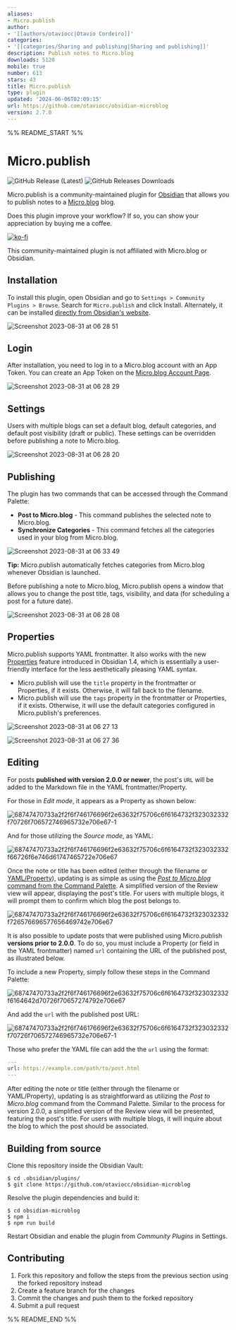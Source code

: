 ```yaml
---
aliases:
- Micro.publish
author:
- '[[authors/otaviocc|Otavio Cordeiro]]'
categories:
- '[[categories/Sharing and publishing|Sharing and publishing]]'
description: Publish notes to Micro.blog
downloads: 5120
mobile: true
number: 613
stars: 43
title: Micro.publish
type: plugin
updated: '2024-06-06T02:09:15'
url: https://github.com/otaviocc/obsidian-microblog
version: 2.7.0
---
```


%% README_START %%

# Micro.publish

![GitHub Release (Latest)](https://img.shields.io/github/manifest-json/v/otaviocc/obsidian-microblog?color=573E7A&logo=github&style=for-the-badge)
![GitHub Releases Downloads](https://img.shields.io/github/downloads/otaviocc/obsidian-microblog/total?color=573E7A&logo=github&style=for-the-badge)

Micro.publish is a community-maintained plugin for [Obsidian](https://obsidian.md/) that allows you to publish notes to a [Micro.blog](https://micro.blog/) blog.

Does this plugin improve your workflow? If so, you can show your appreciation by buying me a coffee.

[![ko-fi](https://ko-fi.com/img/githubbutton_sm.svg)](https://ko-fi.com/Z8Z0C9KPT)

This community-maintained plugin is not affiliated with Micro.blog or Obsidian.

## Installation

To install this plugin, open Obsidian and go to `Settings > Community Plugins > Browse`. Search for `Micro.publish` and click Install. Alternately, it can be installed [directly from Obsidian's website](https://obsidian.md/plugins?search=micro.publish).

![Screenshot 2023-08-31 at 06 28 51](https://github.com/otaviocc/obsidian-microblog/assets/139272/fa18e221-a8bc-42e3-99e7-56e9c370a4ac)

## Login

After installation, you need to log in to a Micro.blog account with an App Token. You can create an App Token on the [Micro.blog Account Page](https://micro.blog/account/apps).

![Screenshot 2023-08-31 at 06 28 29](https://github.com/otaviocc/obsidian-microblog/assets/139272/1d98c0ec-041f-43da-8c1d-fe38839adc26)

## Settings

Users with multiple blogs can set a default blog, default categories, and default post visibility (draft or public). These settings can be overridden before publishing a note to Micro.blog.

![Screenshot 2023-08-31 at 06 28 20](https://github.com/otaviocc/obsidian-microblog/assets/139272/3a6db0ae-bdb8-453f-91e6-a9333bdaa96f)

## Publishing

The plugin has two commands that can be accessed through the Command Palette:

- **Post to Micro.blog** - This command publishes the selected note to Micro.blog.
- **Synchronize Categories** - This command fetches all the categories used in your blog from Micro.blog.

![Screenshot 2023-08-31 at 06 33 49](https://github.com/otaviocc/obsidian-microblog/assets/139272/f22aaf35-cd4c-4213-9feb-805dac539a34)

**Tip:** Micro.publish automatically fetches categories from Micro.blog whenever Obsidian is launched.

Before publishing a note to Micro.blog, Micro.publish opens a window that allows you to change the post title, tags, visibility, and data (for scheduling a post for a future date).

![Screenshot 2023-08-31 at 06 28 08](https://github.com/otaviocc/obsidian-microblog/assets/139272/b8fe7e3d-f20c-448e-9bf2-67027da4e833)

## Properties

Micro.publish supports YAML frontmatter. It also works with the new [Properties](https://obsidian.md/changelog/2023-07-26-desktop-v1.4.0/) feature introduced in Obsidian 1.4, which is essentially a user-friendly interface for the less aesthetically pleasing YAML syntax.

* Micro.publish will use the `title` property in the frontmatter or Properties, if it exists. Otherwise, it will fall back to the filename.
* Micro.publish will use the `tags` property in the frontmatter or Properties, if it exists. Otherwise, it will use the default categories configured in Micro.publish's preferences.

![Screenshot 2023-08-31 at 06 27 13](https://github.com/otaviocc/obsidian-microblog/assets/139272/f6875982-959c-4c0f-a158-66df6917dde3)

![Screenshot 2023-08-31 at 06 27 36](https://github.com/otaviocc/obsidian-microblog/assets/139272/3c3e12c1-2aee-437c-b7ad-102b13fbe00a)

## Editing

For posts **published with version 2.0.0 or newer**, the post's `URL` will be added to the Markdown file in the YAML frontmatter/Property.

For those in _Edit mode_, it appears as a Property as shown below:

![68747470733a2f2f6f746176696f2e63632f75706c6f6164732f323032332f70726f706572746965732e706e67-1](https://github.com/otaviocc/obsidian-microblog/assets/139272/6488a0e8-e188-44c6-a8b9-040d85d88b84)

And for those utilizing the _Source mode_, as YAML:

![68747470733a2f2f6f746176696f2e63632f75706c6f6164732f323032332f66726f6e746d61747465722e706e67](https://github.com/otaviocc/obsidian-microblog/assets/139272/d17c9a63-4e98-4880-aa48-5901ba1265d3)

Once the note or title has been edited (either through the filename or [YAML/Property](https://otavio.cc/micropublish/#properties)), updating is as simple as using the [*Post to Micro.blog* command from the Command Palette](https://otavio.cc/micropublish/#publishing). A simplified version of the Review view will appear, displaying the post's title. For users with multiple blogs, it will prompt them to confirm which blog the post belongs to.

![68747470733a2f2f6f746176696f2e63632f75706c6f6164732f323032332f726576696577656469742e706e67](https://github.com/otaviocc/obsidian-microblog/assets/139272/cc8452c3-690d-4914-97e6-b04ed76b1e26)

It is also possible to update posts that were published using Micro.publish **versions prior to 2.0.0**. To do so, you must include a Property (or field in the YAML frontmatter) named `url` containing the URL of the published post, as illustrated below.

To include a new Property, simply follow these steps in the Command Palette:

![68747470733a2f2f6f746176696f2e63632f75706c6f6164732f323032332f6164642d70726f70657274792e706e67](https://github.com/otaviocc/obsidian-microblog/assets/139272/e6fa328d-9c78-4ed8-9872-5a1840ab702c)

And add the `url` with the published post URL:

![68747470733a2f2f6f746176696f2e63632f75706c6f6164732f323032332f70726f706572746965732e706e67-1](https://github.com/otaviocc/obsidian-microblog/assets/139272/6488a0e8-e188-44c6-a8b9-040d85d88b84)

Those who prefer the YAML file can add the the `url` using the format:

```yaml
---
url: https://example.com/path/to/post.html
---
```

After editing the note or title (either through the filename or YAML/Property), updating is as straightforward as utilizing the *Post to Micro.blog* command from the Command Palette. Similar to the process for version 2.0.0, a simplified version of the Review view will be presented, featuring the post's title. For users with multiple blogs, it will inquire about the blog to which the post should be associated.

## Building from source

Clone this repository inside the Obsidian Vault:

```
$ cd .obsidian/plugins/
$ git clone https://github.com/otaviocc/obsidian-microblog
```

Resolve the plugin dependencies and build it:

```
$ cd obsidian-microblog
$ npm i
$ npm run build
```

Restart Obsidian and enable the plugin from *Community Plugins* in Settings.

## Contributing

1. Fork this repository and follow the steps from the previous section using the forked repository instead
2. Create a feature branch for the changes
3. Commit the changes and push them to the forked repository
4. Submit a pull request


%% README_END %%
